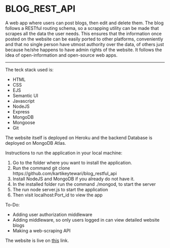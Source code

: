 <h1>BLOG_REST_API </h1>

A web app where users can post blogs, then edit and delete them. The blog follows a RESTful routing schema, so a scrapping utility can be made that scrapes all the data the user needs. This ensures that the information once posted on the website can be easily ported to other platforms, conveniently and that no single person have utmost authority over the data, of others just because he/she happens to have admin rights of the website. It follows the idea of open-information and open-source web apps.

<hr>

The teck stack used is:
<ul>
    <li> HTML </li>
    <li> CSS </li>
    <li> EJS </li>
    <li> Semantic UI </li>
    <li> Javascript </li>
    <li> NodeJS </li>
    <li> Express </li>
    <li> MongoDB </li>
    <li> Mongoose </li>
    <li> Git </li>
</ul>

The website itself is deployed on Heroku and the backend Database is deployed on MongoDB Atlas.

Instructions to run the application in your local machine:
<ol>
    <li> Go to the folder where you want to install the application. </li>
    <li> Run the command git clone https://github.com/kartikeytewari/blog_restful_api </li>
    <li> Install NodeJS and MongoDB if you already do not have it. </li>
    <li> In the installed folder run the command ./mongod, to start the server </li>
    <li> The run node server.js to start the application </li>
    <li> Then visit localhost:Port_id to view the app </li>
</ol>

To-Do:
<ul>
    <li> Adding user authorization middleware </li>
    <li> Adding middleware, so only users logged in can view detailed website blogs </li>
    <li> Making a web-scraping API </li>
</ul>

The website is live on <a href="https://vast-caverns-56884.herokuapp.com/">this</a> link.
